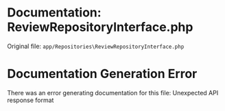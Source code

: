 # Documentation: ReviewRepositoryInterface.php

Original file: `app/Repositories\ReviewRepositoryInterface.php`

# Documentation Generation Error

There was an error generating documentation for this file: Unexpected API response format